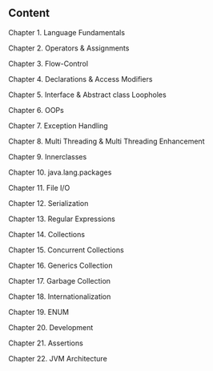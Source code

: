 ## Content

Chapter 1. Language Fundamentals

Chapter 2. Operators & Assignments

Chapter 3. Flow-Control

Chapter 4. Declarations & Access Modifiers

Chapter 5. Interface & Abstract class Loopholes

Chapter 6. OOPs

Chapter 7. Exception Handling

Chapter 8. Multi Threading & Multi Threading Enhancement

Chapter 9. Innerclasses

Chapter 10. java.lang.packages

Chapter 11. File I/O

Chapter 12. Serialization

Chapter 13. Regular Expressions

Chapter 14. Collections

Chapter 15. Concurrent Collections

Chapter 16. Generics Collection

Chapter 17. Garbage Collection

Chapter 18. Internationalization

Chapter 19. ENUM

Chapter 20. Development

Chapter 21. Assertions

Chapter 22. JVM Architecture
